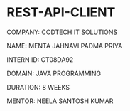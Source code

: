 # REST-API-CLIENT
COMPANY: CODTECH IT SOLUTIONS

NAME: MENTA JAHNAVI PADMA PRIYA

INTERN ID: CT08DA92

DOMAIN: JAVA PROGRAMMING

DURATION: 8 WEEKS

MENTOR: NEELA SANTOSH KUMAR
